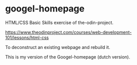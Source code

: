 # googel-homepage

HTML/CSS Basic Skills exercise of the-odin-project.

https://www.theodinproject.com/courses/web-development-101/lessons/html-css

To deconstruct an existing webpage and rebuild it.

This is my version of the Googel-homepage (dutch version).
